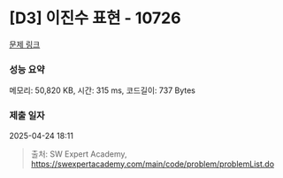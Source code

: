 # [D3] 이진수 표현 - 10726 

[문제 링크](https://swexpertacademy.com/main/code/problem/problemDetail.do?contestProbId=AXRSXf_a9qsDFAXS) 

### 성능 요약

메모리: 50,820 KB, 시간: 315 ms, 코드길이: 737 Bytes

### 제출 일자

2025-04-24 18:11



> 출처: SW Expert Academy, https://swexpertacademy.com/main/code/problem/problemList.do
